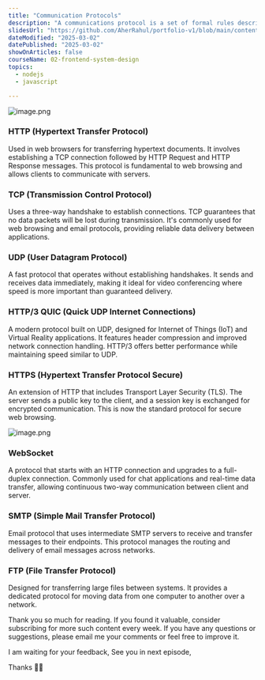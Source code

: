 ```yaml
---
title: "Communication Protocols"
description: "A communications protocol is a set of formal rules describing how to transmit or exchange data, especially across a network. A standardised communications protocol is one that has been codified as a standard. Examples of these include WiFi, the Internet Protocol, and the Hypertext Transfer Protocol (HTTP)."
slidesUrl: "https://github.com/AherRahul/portfolio-v1/blob/main/content/articles"
dateModified: "2025-03-02"
datePublished: "2025-03-02"
showOnArticles: false
courseName: 02-frontend-system-design
topics:
  - nodejs
  - javascript

---
```


![image.png](https://res.cloudinary.com/duojkrgue/image/upload/v1759048342/Portfolio/FrontendSystemDesignCourse/titleImages/2_wofvp2.png)

### HTTP (Hypertext Transfer Protocol)

Used in web browsers for transferring hypertext documents. It involves establishing a TCP connection followed by HTTP Request and HTTP Response messages. This protocol is fundamental to web browsing and allows clients to communicate with servers.

### TCP (Transmission Control Protocol)

Uses a three-way handshake to establish connections. TCP guarantees that no data packets will be lost during transmission. It's commonly used for web browsing and email protocols, providing reliable data delivery between applications.

### UDP (User Datagram Protocol)

A fast protocol that operates without establishing handshakes. It sends and receives data immediately, making it ideal for video conferencing where speed is more important than guaranteed delivery.

### HTTP/3 QUIC (Quick UDP Internet Connections)

A modern protocol built on UDP, designed for Internet of Things (IoT) and Virtual Reality applications. It features header compression and improved network connection handling. HTTP/3 offers better performance while maintaining speed similar to UDP.

### HTTPS (Hypertext Transfer Protocol Secure)

An extension of HTTP that includes Transport Layer Security (TLS). The server sends a public key to the client, and a session key is exchanged for encrypted communication. This is now the standard protocol for secure web browsing.

![image.png](https://heyashu.in/images/blogs/prttocols.jpg)


### WebSocket

A protocol that starts with an HTTP connection and upgrades to a full-duplex connection. Commonly used for chat applications and real-time data transfer, allowing continuous two-way communication between client and server.

### SMTP (Simple Mail Transfer Protocol)

Email protocol that uses intermediate SMTP servers to receive and transfer messages to their endpoints. This protocol manages the routing and delivery of email messages across networks.

### FTP (File Transfer Protocol)

Designed for transferring large files between systems. It provides a dedicated protocol for moving data from one computer to another over a network.

Thank you so much for reading. If you found it valuable, consider subscribing for more such content every week. If you have any questions or suggestions, please email me your comments or feel free to improve it.

I am waiting for your feedback, See you in next episode,


Thanks 👋🏻